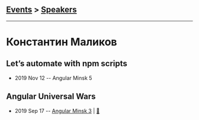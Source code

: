 ## [Events](../README.md) > [Speakers](../speakers.md)
---

# Константин Маликов

## Let’s automate with npm scripts
- 2019 Nov 12 -- Angular Minsk 5    
## Angular Universal Wars
- 2019 Sep 17 -- [Angular Minsk 3](https://www.youtube.com/watch?v=GAKsNdK8Q9Q)  | [:notebook:](https://drive.google.com/file/d/1LUixBgI6Q_syLBsdqMC5GZPtrZc1C6dn)  
